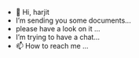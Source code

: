 - 👋 Hi, harjit
-  I’m sending you some documents...
-  please have a look on it  ...
-  I’m trying to have a chat...
- 📫 How to reach me ...

<!---
harjitsingh/harjitsingh is a ✨ special ✨ repository because its `README.md` (this file) appears on your GitHub profile.
You can click the Preview link to take a look on the documents 
--->
